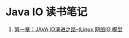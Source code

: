 # Java IO 读书笔记

1. [第一章：JAVA IO演进之路-(Linux 网络IO 模型](http://note.youdao.com/noteshare?id=2128e2c6332d154fedafecb1bc271a89&sub=E6251BC1066C4B3DAF97D0753C79D1BA)
